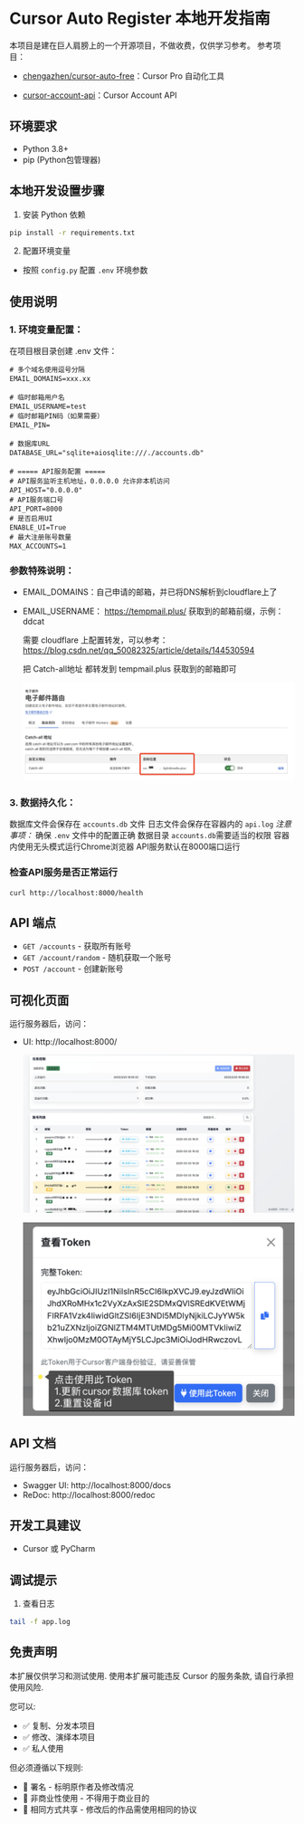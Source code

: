 # Cursor Auto Register 本地开发指南

本项目是建在巨人肩膀上的一个开源项目，不做收费，仅供学习参考。
参考项目：

- [chengazhen/cursor-auto-free](https://github.com/chengazhen/cursor-auto-free)：Cursor Pro 自动化工具

- [cursor-account-api](https://github.com/Elawen-Carl/cursor-account-api)：Cursor Account API


## 环境要求
- Python 3.8+
- pip (Python包管理器)

## 本地开发设置步骤

1. 安装 Python 依赖
```bash
pip install -r requirements.txt
```

2. 配置环境变量
- 按照 `config.py` 配置 `.env` 环境参数

## 使用说明

### 1. 环境变量配置：
在项目根目录创建 .env 文件：
```
# 多个域名使用逗号分隔
EMAIL_DOMAINS=xxx.xx

# 临时邮箱用户名
EMAIL_USERNAME=test
# 临时邮箱PIN码（如果需要）
EMAIL_PIN=

# 数据库URL
DATABASE_URL="sqlite+aiosqlite:///./accounts.db"

# ===== API服务配置 =====
# API服务监听主机地址，0.0.0.0 允许非本机访问
API_HOST="0.0.0.0"
# API服务端口号
API_PORT=8000
# 是否启用UI
ENABLE_UI=True
# 最大注册账号数量
MAX_ACCOUNTS=1
```
### 参数特殊说明：

- EMAIL_DOMAINS：自己申请的邮箱，并已将DNS解析到cloudflare上了

- EMAIL_USERNAME： https://tempmail.plus/ 获取到的邮箱前缀，示例：ddcat

  需要 cloudflare 上配置转发，可以参考：https://blog.csdn.net/qq_50082325/article/details/144530594 

  把 Catch-all地址 都转发到 tempmail.plus 获取到的邮箱即可

  ![3](./images/3.jpg)



### 3. 数据持久化：

数据库文件会保存在 `accounts.db` 文件
日志文件会保存在容器内的 `api.log`
*注意事项：*
确保 `.env` 文件中的配置正确
数据目录 `accounts.db`需要适当的权限
容器内使用无头模式运行Chrome浏览器
API服务默认在8000端口运行

### 检查API服务是否正常运行
```
curl http://localhost:8000/health
```

## API 端点

- `GET /accounts` - 获取所有账号
- `GET /account/random` - 随机获取一个账号
- `POST /account` - 创建新账号

## 可视化页面
运行服务器后，访问：
- UI: http://localhost:8000/

  ![首页](./images/1.jpg)

  ![使用](./images/2.jpg)

## API 文档
运行服务器后，访问：
- Swagger UI: http://localhost:8000/docs
- ReDoc: http://localhost:8000/redoc

## 开发工具建议
- Cursor 或 PyCharm

## 调试提示
1. 查看日志
```bash
tail -f app.log
```


## 免责声明

本扩展仅供学习和测试使用. 使用本扩展可能违反 Cursor 的服务条款,
请自行承担使用风险.

您可以:

- ✅ 复制、分发本项目
- ✅ 修改、演绎本项目
- ✅ 私人使用

但必须遵循以下规则:

- 📝 署名 - 标明原作者及修改情况
- 🚫 非商业性使用 - 不得用于商业目的
- 🔄 相同方式共享 - 修改后的作品需使用相同的协议